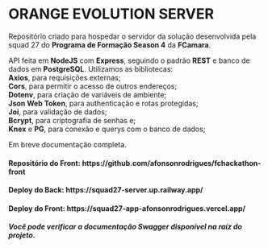 <h1>ORANGE EVOLUTION SERVER</h1>
<p>
    Repositório criado para hospedar o servidor da solução desenvolvida pela squad 27 do <b>Programa de Formação Season 4</b> da <b>FCamara</b>.
</p>
<span>API feita em <b>NodeJS</b> com <b>Express</b>, seguindo o padrão <b>REST</b> e banco de dados em <b>PostgreSQL</b>. Utilizamos as bibliotecas:<br>
<b>Axios</b>, para requisições externas;<br>
<b>Cors</b>, para permitir o acesso de outros endereços;<br>
<b>Dotenv</b>, para criação de variáveis de ambiente; <br>
<b>Json Web Token</b>, para authenticação e rotas protegidas; <br>
<b>Joi</b>, para validação de dados; <br>
<b>Bcrypt</b>, para criptografia de senhas e; <br>
<b>Knex</b> e <b>PG</b>, para conexão e querys com o banco de dados;
</span>

<span>Em breve documentação completa.</span>

<h4>Repositório do Front: https://github.com/afonsonrodrigues/fchackathon-front</h4>
<h4>Deploy do Back: https://squad27-server.up.railway.app/</h4>
<h4>Deploy do Front: https://squad27-app-afonsonrodrigues.vercel.app/</h4>

<h5>
    Você pode verificar a documentação Swagger disponível na raíz do projeto.
</h5>
